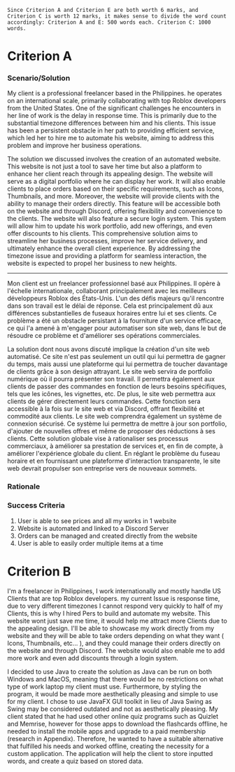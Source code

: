 

`Since Criterion A and Criterion E are both worth 6 marks, and Criterion C is worth 12 marks, it makes sense to divide the word count accordingly: Criterion A and E: 500 words each. Criterion C: 1000 words.`
# Criterion A

### Scenario/Solution
My client is a professional freelancer based in the Philippines. he operates on an international scale, primarily collaborating with top Roblox developers from the United States. One of the significant challenges he encounters in her line of work is the delay in response time. This is primarily due to the substantial timezone differences between him and his clients. This issue has been a persistent obstacle in her path to providing efficient service, which led her to hire me to automate his website, aiming to address this problem and improve her business operations.

The solution we discussed involves the creation of an automated website. This website is not just a tool to save her time but also a platform to enhance her client reach through its appealing design. The website will serve as a digital portfolio where he can display her work. It will also enable clients to place orders based on their specific requirements, such as Icons, Thumbnails, and more. Moreover, the website will provide clients with the ability to manage their orders directly. This feature will be accessible both on the website and through Discord, offering flexibility and convenience to the clients. The website will also feature a secure login system. This system will allow him to update his work portfolio, add new offerings, and even offer discounts to his clients. This comprehensive solution aims to streamline her business processes, improve her service delivery, and ultimately enhance the overall client experience. By addressing the timezone issue and providing a platform for seamless interaction, the website is expected to propel her business to new heights.

---
Mon client est un freelancer professionnel basé aux Philippines. Il opère à l'échelle internationale, collaborant principalement avec les meilleurs développeurs Roblox des États-Unis. L'un des défis majeurs qu'il rencontre dans son travail est le délai de réponse. Cela est principalement dû aux différences substantielles de fuseaux horaires entre lui et ses clients. Ce problème a été un obstacle persistant à la fourniture d'un service efficace, ce qui l'a amené à m'engager pour automatiser son site web, dans le but de résoudre ce problème et d'améliorer ses opérations commerciales.

La solution dont nous avons discuté implique la création d'un site web automatisé. Ce site n'est pas seulement un outil qui lui permettra de gagner du temps, mais aussi une plateforme qui lui permettra de toucher davantage de clients grâce à son design attrayant. Le site web servira de portfolio numérique où il pourra présenter son travail. Il permettra également aux clients de passer des commandes en fonction de leurs besoins spécifiques, tels que les icônes, les vignettes, etc. De plus, le site web permettra aux clients de gérer directement leurs commandes. Cette fonction sera accessible à la fois sur le site web et via Discord, offrant flexibilité et commodité aux clients. Le site web comprendra également un système de connexion sécurisé. Ce système lui permettra de mettre à jour son portfolio, d'ajouter de nouvelles offres et même de proposer des réductions à ses clients. Cette solution globale vise à rationaliser ses processus commerciaux, à améliorer sa prestation de services et, en fin de compte, à améliorer l'expérience globale du client. En réglant le problème du fuseau horaire et en fournissant une plateforme d'interaction transparente, le site web devrait propulser son entreprise vers de nouveaux sommets.
### Rationale

### Success Criteria

1. User is able to see prices and all my works in 1 website
2. Website is automated and linked to a Discord Server
3. Orders can be managed and created directly from the website
4. User is able to easily order multiple items at a time

# Criterion B



I'm a freelancer in Philippines, I work internationally and mostly handle US Clients that are top Roblox developers. my current Issue is response time, due to very different timezones I cannot respond very quickly to half of my Clients, this is why I hired Pers to build and automate my website. This website wont just save me time, it would help me attract more Clients due to the appealing design. I'll be able to showcase my work directly from my website and they will be able to take orders depending on what they want ( Icons, Thumbnails, etc... ), and they could manage their orders directly on the website and through Discord. The website would also enable me to add more work and even add discounts through a login system.



I decided to use Java to create the solution as Java can be run on both Windows and MacOS, meaning that there would be no restrictions on what type of work laptop my client must use. Furthermore, by styling the program, it would be made more aesthetically pleasing and simple to
use for my client. I chose to use JavaFX GUI toolkit in lieu of Java Swing as Swing may be considered outdated and not as aesthetically pleasing.
My client stated that he had used other online quiz programs such as Quizlet and Memrise, however for those apps to download the flashcards offline, he needed to install the mobile apps and upgrade to a paid membership (research in Appendix). Therefore, he wanted to have a suitable alternative that fulfilled his needs and worked offline, creating the necessity for a custom application. The application will help the client to store inputted words, and create a quiz based on stored data.